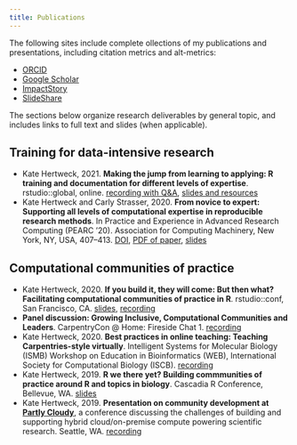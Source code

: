 ```yaml
---
title: Publications
---
```


The following sites include complete ollections of my publications and presentations,
including citation metrics and alt-metrics:

- [ORCID](https://orcid.org/0000-0002-4026-4612)
- [Google Scholar](https://scholar.google.com/citations?user=dbfo_qUAAAAJ&hl=en)
- [ImpactStory](https://profiles.impactstory.org/u/0000-0002-4026-4612)
- [SlideShare](https://www.slideshare.net/katehertweck)

The sections below organize research deliverables by general topic,
and includes links to full text and slides (when applicable).

## Training for data-intensive research 

- Kate Hertweck, 2021. **Making the jump from learning to applying: R training and documentation for different levels of expertise**. rstudio::global, online.
[recording with Q&A](https://rstudio.com/resources/rstudioglobal-2021/making-the-jump-from-learning-to-applying-r-training-and-documentation-for-different-levels-of-expertise/),
[slides and resources](https://github.com/rstudio/rstudio-conf/tree/master/2021/katehertweck)
- Kate Hertweck and Carly Strasser, 2020. **From novice to expert: Supporting all levels of computational expertise in reproducible research methods**. In Practice and Experience in Advanced Research Computing (PEARC ’20). Association for Computing Machinery, New York, NY, USA, 407–413. 
[DOI](https://doi.org/10.1145/3311790.3396655), 
[PDF of paper](https://www.dropbox.com/s/fyyos9yiju4l5cv/2020HertweckStrasserPEARC.pdf?dl=0), 
[slides](https://www.slideshare.net/katehertweck/from-novice-to-expert-supporting-all-levels-of-computational-expertise-in-reproducible-research-methods)

## Computational communities of practice

- Kate Hertweck, 2020. **If you build it, they will come: But then what? Facilitating computational communities of practice in R**. rstudio::conf, San Francisco, CA. 
[slides](https://www.slideshare.net/katehertweck/if-you-build-it-they-will-comebut-then-what-facilitating-communities-of-practice-in-r),
[recording](https://www.rstudio.com/resources/rstudioconf-2020/if-you-build-it-they-will-come-but-then-what-facilitating-communities-of-practice-in-r/)
- **Panel discussion: Growing Inclusive, Computational Communities and Leaders**. CarpentryCon @ Home: Fireside Chat 1.
[recording](https://youtu.be/54SCfygtp5U)
- Kate Hertweck, 2020. **Best practices in online teaching: Teaching Carpentries-style virtually**. Intelligent Systems for Molecular Biology (ISMB)  Workshop on Education in Bioinformatics (WEB), International Society for Computational Biology (ISCB).
[recording](https://youtu.be/rAHv6TxWszQ)
- Kate Hertweck, 2019. **R we there yet? Building commmunities of practice around R and topics in biology**. Cascadia R Conference, Bellevue, WA.
[slides](https://www.slideshare.net/katehertweck/hertweck-cascadia-r-conference)
- Kate Hertweck, 2019. **Presentation on community development at [Partly Cloudy](https://www.fredhutch.org/en/events/partly-cloudy.html)**,
a conference discussing the challenges of building and supporting hybrid cloud/on-premise compute powering scientific research. Seattle, WA.
[recording](https://fredhutch.hosted.panopto.com/Panopto/Pages/Viewer.aspx?id=4065a504-6e10-40c0-b963-aaf701171163)
